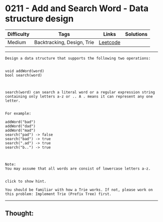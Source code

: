 # 0211 - Add and Search Word - Data structure design

Difficulty  | Tags | Links | Solutions
----------- | ---- | ----- | -----
Medium | Backtracking, Design, Trie | [Leetcode](https://leetcode.com/problems/add-and-search-word-data-structure-design/description/) |


-----------

```
Design a data structure that supports the following two operations:


void addWord(word)
bool search(word)



search(word) can search a literal word or a regular expression string containing only letters a-z or .. A . means it can represent any one letter.


For example:

addWord("bad")
addWord("dad")
addWord("mad")
search("pad") -> false
search("bad") -> true
search(".ad") -> true
search("b..") -> true



Note:
You may assume that all words are consist of lowercase letters a-z.


click to show hint.

You should be familiar with how a Trie works. If not, please work on this problem: Implement Trie (Prefix Tree) first.
```

-----------

## Thought:
